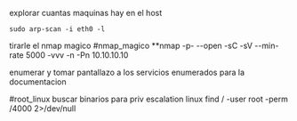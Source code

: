 

explorar cuantas maquinas hay en el host

`sudo arp-scan -i eth0 -l`

tirarle el nmap magico
#nmap_magico
**nmap -p- --open -sC -sV --min-rate 5000 -vvv -n -Pn 10.10.10.10

enumerar y tomar pantallazo a los servicios enumerados para la documentacion

#root_linux
buscar binarios para priv escalation linux find / -user root -perm /4000 2>/dev/null